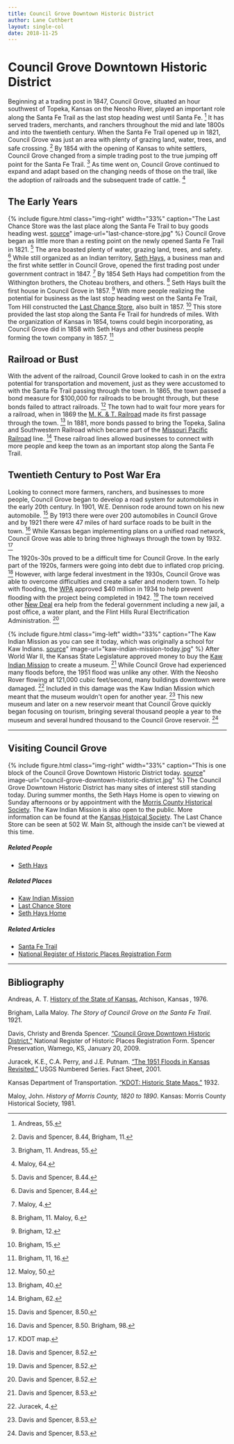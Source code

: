 ```yaml
---
title: Council Grove Downtown Historic District
author: Lane Cuthbert
layout: single-col
date: 2018-11-25
---
```


# Council Grove Downtown Historic District

Beginning at a trading post in 1847, Council Grove, situated an hour southwest of Topeka, Kansas on the Neosho River, played an important role along the Santa Fe Trail as the last stop heading west until Santa Fe. [^Andreas] It has served traders, merchants, and ranchers throughout the mid and late 1800s and into the twentieth century. When the Santa Fe Trail opened up in 1821, Council Grove was just an area with plenty of grazing land, water, trees, and safe crossing. [^NRHP-Brigham] By 1854 with the opening of Kansas to white settlers, Council Grove changed from a simple trading post to the true jumping off point for the Santa Fe Trail. [^Brigham-Andreas] As time went on, Council Grove continued to expand and adapt based on the changing needs of those on the trail, like the adoption of railroads and the subsequent trade of cattle. [^Maloy]

[^Andreas]: Andreas, 55. 
[^NRHP-Brigham]: Davis and Spencer, 8.44, Brigham, 11.
[^Brigham-Andreas]: Brigham, 11. Andreas, 55. 
[^Maloy]: Maloy, 64.

## The Early Years
{% include figure.html
  class="img-right"
  width="33%"
  caption="The Last Chance Store was the last place along the Santa Fe Trail to buy goods heading west. [source](https://en.wikipedia.org/wiki/Last_Chance_Store)"
  image-url="last-chance-store.jpg"
%}
Council Grove began as little more than a resting point on the newly opened Santa Fe Trail in 1821. [^NRHP8441] The area boasted plenty of water, grazing land, trees, and safety. [^NRHP8442] While still organized as an Indian territory, [Seth Hays](https://www.kshs.org/kansapedia/seth-millington-hays/17339), a business man and the first white settler in Council Grove,  opened the first trading post under government contract in 1847. [^Maloy2] By 1854 Seth Hays had competition from the Withington brothers, the Choteau brothers, and others. [^Brigham-Maloy] Seth Hays built the first house in Council Grove in 1857. [^Brigham12] With more people realizing the potential for business as the last stop heading west on the Santa Fe Trail, Tom Hill constructed the [Last Chance Store](https://en.wikipedia.org/wiki/Last_Chance_Store), also built in 1857. [^Brigham15] This store provided the last stop along the Santa Fe Trail for hundreds of miles. With the organization of Kansas in 1854, towns could begin incorporating, as Council Grove did in 1858 with Seth Hays and other business people forming the town company in 1857. [^Brigham1116]

[^NRHP8441]: Davis and Spencer, 8.44.
[^NRHP8442]: Davis and Spencer, 8.44.
[^Maloy2]: Maloy, 4.
[^Brigham-Maloy]: Brigham, 11. Maloy, 6.
[^Brigham12]: Brigham, 12.
[^Brigham15]: Brigham, 15.
[^Brigham1116]: Brigham, 11, 16.


## Railroad or Bust
With the advent of the railroad, Council Grove looked to cash in on the extra potential for transportation and movement, just as they were accustomed to with the Santa Fe Trail passing through the town. In 1865, the town passed a bond measure for $100,000 for railroads to be brought through, but these bonds failed to attract railroads. [^Maloy50] The town had to wait four more years for a railroad, when in 1869 the [M. K. & T. Railroad](https://en.wikipedia.org/wiki/Missouri%E2%80%93Kansas%E2%80%93Texas_Railroad) made its first passage through the town. [^Brigham40] In 1881, more bonds passed to bring the Topeka, Salina and Southwestern Railroad which became part of the [Missouri Pacific Railroad](https://en.wikipedia.org/wiki/Missouri_Pacific_Railroad) line. [^Brigham62] These railroad lines allowed businesses to connect with more people and keep the town as an important stop along the Santa Fe Trail.

[^Maloy50]: Maloy, 50.
[^Brigham40]: Brigham, 40.
[^Brigham62]: Brigham, 62.

## Twentieth Century to Post War Era
Looking to connect more farmers, ranchers, and businesses to more people, Council Grove began to develop a road system for automobiles in the early 20th century. In 1901, W.E. Dennison rode around town on his new automobile. [^NRHP8501] By 1913 there were over 200 automobiles in Council Grove and by 1921 there were 47 miles of hard surface roads to be built in the town. [^NRHP850-Brigham98] While Kansas began implementing plans on a unified road network, Council Grove was able to bring three highways through the town by 1932. [^KDOT]

[^NRHP8501]: Davis and Spencer, 8.50.
[^NRHP850-Brigham98]: Davis and Spencer, 8.50. Brigham, 98.
[^KDOT]: KDOT map.

The 1920s-30s proved to be a difficult time for Council Grove. In the early part of the 1920s, farmers were going into debt due to inflated crop pricing. [^NRHP8521] However, with large federal investment in the 1930s, Council Grove was able to overcome difficulties and create a safer and modern town. To help with flooding, the [WPA](https://en.wikipedia.org/wiki/Works_Progress_Administration) approved $40 million in 1934 to help prevent flooding with the project being completed in 1942. [^NRHP8522] The town received other [New Deal](https://en.wikipedia.org/wiki/New_Deal) era help from the federal government including a new jail, a post office, a water plant, and the Flint Hills Rural Electrification Administration. [^NRHP8553]

[^NRHP8521]: Davis and Spencer, 8.52.
[^NRHP8522]: Davis and Spencer, 8.52.
[^NRHP8553]: Davis and Spencer, 8.52.

{% include figure.html
  class="img-left"
  width="33%"
  caption="The Kaw Indian Mission as you can see it today, which was originally a school for Kaw Indians. [source](https://www.kshs.org/p/american-indian-homes-in-kansas-kaw-mission/11863)"
  image-url="kaw-indian-mission-today.jpg"
%}
After World War II, the Kansas State Legislature approved money to buy the [Kaw Indian Mission](https://www.kshs.org/index.php?url=kaw_mission) to create a museum. [^NRHP8531] While Council Grove had experienced many floods before, the 1951 flood was unlike any other. With the Neosho Rover flowing at 121,000 cubic feet/second, many buildings downtown were damaged. [^Juracek4] Included in this damage was the Kaw Indian Mission which meant that the museum wouldn't open for another year. [^NRHP8532] This new museum and later on a new reservoir meant that Council Grove quickly began focusing on tourism, bringing several thousand people a year to the museum and several hundred thousand to the Council Grove reservoir. [^NRHP8533]

[^NRHP8531]: Davis and Spencer, 8.53.
[^Juracek4]: Juracek, 4. 
[^NRHP8532]: Davis and Spencer, 8.53.
[^NRHP8533]: Davis and Spencer, 8.53.

*** 

## Visiting Council Grove
{% include figure.html
  class="img-right"
  width="33%"
  caption="This is one block of the Council Grove Downtown Historic District today. [source](https://www.kshs.org/natreg/natreg_listings/search/county:MR)"
  image-url="council-grove-downtown-historic-district.jpg"
%}
The Council Grove Downtown Historic District has many sites of interest still standing today. During summer months, the Seth Hays Home is open to viewing on Sunday afternoons or by appointment with the [Morris County Historical Society](https://morriscountyhistory.us/our-collections/). The Kaw Indian Mission is also open to the public. More information can be found at the [Kansas Histoical Society](https://www.kshs.org/index.php?url=kaw_mission). The Last Chance Store can be seen at 502 W. Main St, although the inside can't be viewed at this time.

##### Related People
* [Seth Hays](https://www.kshs.org/kansapedia/seth-millington-hays/17339)

##### Related Places
* [Kaw Indian Mission](https://www.kshs.org/index.php?url=kaw_mission)
* [Last Chance Store](https://www.nps.gov/articles/new-chances-for-the-last-chance-store-council-grove-kansas.htm)
* [Seth Hays Home](https://morriscountyhistory.us/our-collections/)

##### Related Articles
* [Santa Fe Trail](https://www.nps.gov/safe/index.htm)
* [National Register of Historic Places Registration Form](https://www.kshs.org/resource/national_register/nominationsNRDB/Morris_CouncilGroveDowntownHistoricDistrictNR.pdf)

***

## Bibliography
Andreas, A. T. [History of the State of Kansas.](http://hdl.handle.net/2027/osu.32435027247097) Atchison, Kansas , 1976. 

Brigham, Lalla Maloy. _The Story of Council Grove on the Santa Fe Trail_. 1921.

Davis, Christy and Brenda Spencer. [“Council Grove Downtown Historic District.”](https://www.kshs.org/resource/national_register/nominationsNRDB/Morris_CouncilGroveDowntownHistoricDistrictNR.pdf) National Register of Historic Places Registration Form. Spencer Preservation, Wamego, KS, January 20, 2009.

Juracek, K.E., C.A. Perry, and J.E. Putnam. [“The 1951 Floods in Kansas Revisited.”](http://pubs.er.usgs.gov/publication/fs04101) USGS Numbered Series. Fact Sheet, 2001.

Kansas Department of Transportation. [“KDOT: Historic State Maps.”](https://www.ksdot.org/bureaus/burTransPlan/maps/HistoricStateMaps.asp) 1932.

Maloy, John. _History of Morris County, 1820 to 1890_. Kansas: Morris County Historical Society, 1981.
